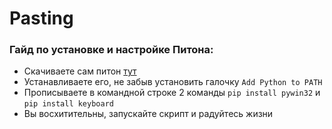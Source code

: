 # Pasting

### Гайд по установке и настройке Питона:

+ Скачиваете сам питон [тут](https://www.python.org/ftp/python/3.8.3/python-3.8.3.exe)
+ Устанавливаете его, не забыв установить галочку `Add Python to PATH`
+ Прописываете в командной строке 2 команды `pip install pywin32` и `pip install keyboard`
+ Вы восхитительны, запускайте скрипт и радуйтесь жизни
